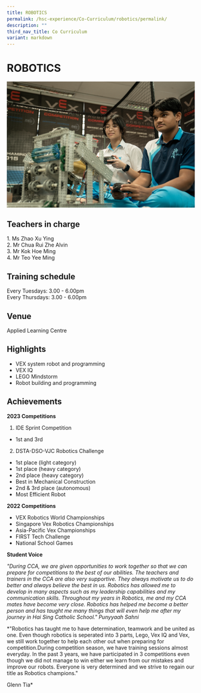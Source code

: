 ```yaml
---
title: ROBOTICS
permalink: /hsc-experience/Co-Curriculum/robotics/permalink/
description: ""
third_nav_title: Co Curriculum
variant: markdown
---
```

ROBOTICS
========

![](/images/CCA/cca%20robotics%20tab%204.png)

Teachers in charge
------------------

1\. Ms Zhao Xu Ying  
2\. Mr Chua Rui Zhe Alvin  
3. Mr Kok Hoe Ming   
4\. Mr Teo Yee Ming

Training schedule
-----------------

Every Tuesdays: 3.00 - 6.00pm  
Every Thursdays: 3.00 - 6.00pm

Venue
-----

Applied Learning Centre

Highlights
----------

*   VEX system robot and programming 
*   VEX IQ 
*   LEGO Mindstorm 
*   Robot building and programming

Achievements
------------
**2023 Competitions**

1. IDE Sprint Competition
* 	1st and 3rd 

2. DSTA-DSO-VJC Robotics Challenge 
* 1st place (light category)
* 1st place (heavy category)
* 2nd place (heavy category)
* Best in Mechanical Construction
* 2nd & 3rd place (autonomous)
* Most Efficient Robot

**2022 Competitions**
*    VEX Robotics World Championships 
*    Singapore Vex Robotics Championships 
*    Asia-Pacific Vex Championships 
*    FIRST Tech Challenge 
*    National School Games

**Student Voice**

*"During CCA, we are given opportunities to work together so that we can prepare for competitions to the best of our abilities. The teachers and trainers in the CCA are also very supportive. They always motivate us to do better and always believe the best in us. Robotics has allowed me to develop in many aspects such as my leadership capabilities and my communication skills. Throughout my years in Robotics, me and my CCA mates have become very close. Robotics has helped me become a better person and has taught me many things that will even help me after my journey in Hai Sing Catholic School."
Punyyaah Sahni*

*"Robotics has taught me to have  determination, teamwork and be united as one. Even though robotics is seperated into 3 parts, Lego, Vex IQ and Vex, we still work together to help each other out when preparing for competition.During competition season, we have training sessions almost everyday. In the past 3 years, we have participated in 3 competitions even though we did not manage to win either we learn from our mistakes and improve our robots. Everyone is very determined and we strive to regain our title as Robotics champions." 

Glenn Tia*